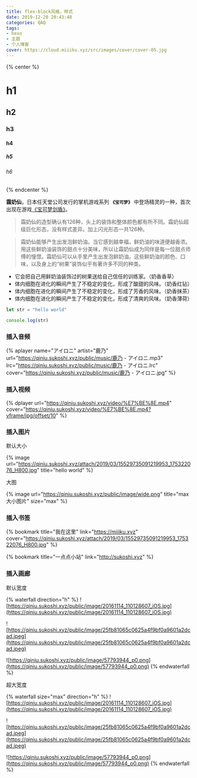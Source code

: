 ```yaml
---
title: flex-block风格，样式
date: 2019-12-20 20:43:48
categories: QAQ
tags:
- hexo
- 主题
- 个人博客
cover: https://cloud.miiiku.xyz/src/images/cover/cover-05.jpg
---
```


{% center %}

# h1

## h2

### h3

#### h4

##### h5

###### h6

{% endcenter %}

**霜奶仙**，日本任天堂公司发行的掌机游戏系列 **`《宝可梦》`** 中登场精灵的一种，首次出现在游戏[《宝可梦剑盾》](https://www.baidu.com/s?wd=%E5%AE%9D%E5%8F%AF%E6%A2%A6%E5%89%91%E7%9B%BE)。

> 霜奶仙的造型确认有126种，头上的装饰和整体颜色都有所不同。霜奶仙超级巨化形态，没有样式差异。加上闪光形态一共126种。

> 霜奶仙能够产生出发泡鲜奶油。当它感到越幸福，鲜奶油的味道便越香浓。用这些鲜奶油装饰的甜点十分美味，所以让霜奶仙成为同伴是每一位甜点师傅的憧憬。霜奶仙可以从手里产生出发泡鲜奶油。这些鲜奶油的颜色、口味，以及身上的“树果”装饰似乎有著许多不同的种类。

* 它会把自己用鲜奶油装饰过的树果送给自己信任的训练家。（奶香香草）
* 体内细胞在进化的瞬间产生了不稳定的变化，形成了酸甜的风味。（奶香红钻）
* 体内细胞在进化的瞬间产生了不稳定的变化，形成了芳香的风味。（奶香抹茶）
* 体内细胞在进化的瞬间产生了不稳定的变化，形成了清爽的风味。（奶香薄荷）

```js
let str = "hello world"

console.log(str)
```

### 插入音频

{% aplayer name="アイロニ" artist="鹿乃" url="https://qiniu.sukoshi.xyz/public/music/鹿乃 - アイロニ.mp3" lrc="https://qiniu.sukoshi.xyz/public/music/鹿乃 - アイロニ.lrc" cover="https://qiniu.sukoshi.xyz/public/music/鹿乃 - アイロニ.jpg" %}

### 插入视频

{% dplayer url="https://qiniu.sukoshi.xyz/video/%E7%BE%8E.mp4" cover="https://qiniu.sukoshi.xyz/video/%E7%BE%8E.mp4?vframe/jpg/offset/10" %} 

### 插入图片

默认大小

{% image url="https://qiniu.sukoshi.xyz/attach/2019/03/15529735091219953_175322076_H800.jpg" title="hello world" %}

大图

{% image url="https://qiniu.sukoshi.xyz/public/image/wide.png" title="max 大小图片" size="max" %}


### 插入书签

{% bookmark title="我在这里" link="https://miiiku.xyz" cover="https://qiniu.sukoshi.xyz/attach/2019/03/15529735091219953_175322076_H800.jpg" %}

{% bookmark title="一点点小站" link="http://sukoshi.xyz" %}

### 插入画廊

默认宽度

{% waterfall direction="h" %}
![https://qiniu.sukoshi.xyz/public/image/20161114_110128607_iOS.jpg](https://qiniu.sukoshi.xyz/public/image/20161114_110128607_iOS.jpg)

![https://qiniu.sukoshi.xyz/public/image/25fb81065c0625a4f9bf0a9601a2dcad.jpeg](https://qiniu.sukoshi.xyz/public/image/25fb81065c0625a4f9bf0a9601a2dcad.jpeg)

![https://qiniu.sukoshi.xyz/public/image/57793944_p0.png](https://qiniu.sukoshi.xyz/public/image/57793944_p0.png)
{% endwaterfall %}

超大宽度

{% waterfall size="max" direction="h" %}
![https://qiniu.sukoshi.xyz/public/image/20161114_110128607_iOS.jpg](https://qiniu.sukoshi.xyz/public/image/20161114_110128607_iOS.jpg)

![https://qiniu.sukoshi.xyz/public/image/25fb81065c0625a4f9bf0a9601a2dcad.jpeg](https://qiniu.sukoshi.xyz/public/image/25fb81065c0625a4f9bf0a9601a2dcad.jpeg)

![https://qiniu.sukoshi.xyz/public/image/57793944_p0.png](https://qiniu.sukoshi.xyz/public/image/57793944_p0.png)
{% endwaterfall %}